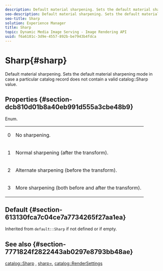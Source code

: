 ```yaml
---
description: Default material sharpening. Sets the default material sharpening mode in case a particular catalog record does not contain a valid catalog Sharp value.
seo-description: Default material sharpening. Sets the default material sharpening mode in case a particular catalog record does not contain a valid catalog Sharp value.
seo-title: Sharp
solution: Experience Manager
title: Sharp
topic: Dynamic Media Image Serving - Image Rendering API
uuid: f6a6101c-3d9e-4557-892b-be7943b4fdca
---
```


# Sharp{#sharp}

Default material sharpening. Sets the default material sharpening mode in case a particular catalog record does not contain a valid catalog::Sharp value.

## Properties {#section-dcb810d01b8a40eb991d555a3cbe48b9}

Enum.

<table id="simpletable_2D94A380BC2D4FD1A7EDD45E6EAFD1FB"> 
 <tr class="strow"> 
  <td class="stentry"> <p>0 </p></td> 
  <td class="stentry"> <p>No sharpening. </p></td> 
 </tr> 
 <tr class="strow"> 
  <td class="stentry"> <p>1 </p></td> 
  <td class="stentry"> <p>Normal sharpening (after the transform). </p></td> 
 </tr> 
 <tr class="strow"> 
  <td class="stentry"> <p>2 </p></td> 
  <td class="stentry"> <p>Alternate sharpening (before the transform). </p></td> 
 </tr> 
 <tr class="strow"> 
  <td class="stentry"> <p>3 </p></td> 
  <td class="stentry"> <p>More sharpening (both before and after the transform). </p> </td> 
 </tr> 
</table>

## Default {#section-613130fca7c04ce7a7734265f27aa1ea}

Inherited from `default::Sharp` if not defined or if empty.

## See also {#section-7771824f2822443ab0297e8793bb48ae}

[catalog::Sharp](../../../../../ir-api/material-cat/image-rendering-api-ref/c-ir-material-catalog/c-ir-material-data-reference/r-ir-sharp-dataref.md#reference-f79a14bd52474dfd8495115d398a30d0) , [sharp=](../../../../../ir-api/http-protocol/image-rendering-api-ref/c-ir-http-protocol-ref/c-ir-http-protocol-command-reference/r-ir-http-sharp.md#reference-acdd87f6b5de4e3a85e5d3c03022a35a), [catalog::RenderSettings](../../../../../ir-api/material-cat/image-rendering-api-ref/c-ir-material-catalog/c-ir-material-data-reference/r-ir-rendersettings-dataref.md#reference-9ce753ae4096455eadcc12ac064de711) 
